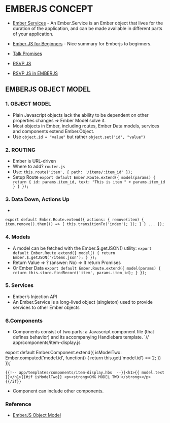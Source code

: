 # EMBERJS CONCEPT
* [Ember Services](https://guides.emberjs.com/v2.12.0/applications/services/) - An Ember.Service is an Ember object that lives for the duration of the application, and can be made available in different parts of your application.

* [Ember JS for Beginners](https://viblo.asia/thaont/posts/wznVGLdjGZOe) - Nice summary for Emberjs to beginners.

* [Talk Promises](http://bantic.github.io/talks-promises/#/12)

* [RSVP JS](https://github.com/nvminhtu/rsvp.js)

* [RSVP JS in EMBERJS](https://www.emberjs.com/api/classes/RSVP.html)

## EMBERJS OBJECT MODEL

### 1. OBJECT MODEL
* Plain Javascript objects lack the ability to be dependent on other properties changes => Ember Model solve it.
* Most objects in Ember, including routes, Ember Data models, services and components extend Ember.Object.
* Use `object.id = "value"` but rather `object.set('id', "value")`

### 2. ROUTING
* Ember is URL-driven
* Where to add? `router.js`
* Use: `this.route('item', { path: '/items/:item_id' });`
* Setup Route
`export default Ember.Route.extend({
  model(params) {
    return {
      id: params.item_id,
      text: "This is item " + params.item_id
    }
  }
});`

### 3. Data Down, Actions Up
*
`export default Ember.Route.extend({
  actions: {
    remove(item) {
      item.remove().then(() => {
        this.transitionTo('index');
      });
    }
  }
  ...
});`

### 4. Models
* A model can be fetched with the Ember.$.getJSON() utility:
`export default Ember.Route.extend({
  model() {
    return Ember.$.getJSON('/items.json');
  }
});`
* Return Value => ? (answer: No) => It return Promises
* Or Ember Data
`export default Ember.Route.extend({
  model(params) {
    return this.store.findRecord('item', params.item_id);
  }
});`

### 5. Services
* Ember’s Injection API
* An Ember.Service is a long-lived object (singleton) used to provide services to other Ember objects

### 6.Components
* Components consist of two parts: a Javascript component file (that defines behavior) and its accompanying Handlebars template.
`// app/components/item-display.js

export default Ember.Component.extend({
  isModelTwo: Ember.computed('model.id', function() {
    return this.get('model.id') == 2;
  })
});`

`{{!-- app/templates/components/item-display.hbs  --}}<h1>{{ model.text }}</h1>{{#if isModelTwo}} <p><strong>OMG MODEL TWO!</strong></p>{{/if}}`
* Component can include other components.


### Reference
* [EmberJS Object Model](https://emberigniter.com/5-essential-ember-concepts/)
